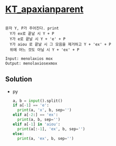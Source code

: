 # [KT_apaxianparent](https://open.kattis.com/problems/apaxianparent)

```en

```

```kr
문자 Y, P가 주어진다. print
  Y가 ex로 끝날 시 Y + P
  Y가 e로 끝날 시 Y + 'e' + P
  Y가 aiou 로 끝날 시 그 모음을 제거하고 Y + 'ex' + P
  위에 어느 것도 아닐 시 Y + 'ex' + P
  ```

```txt
Input: menolaxios mox
Output: menolaxiosexmox
```

## Solution

* py

  ```py
  a, b = input().split()
  if a[-1] == 'e':
    print(a, 'x', b, sep='')
  elif a[-2:] == 'ex':
    print(a, b, sep='')
  elif a[-1] in 'aiou':
    print(a[:-1], 'ex', b, sep='')
  else:
    print(a, 'ex', b, sep='')
  ```
